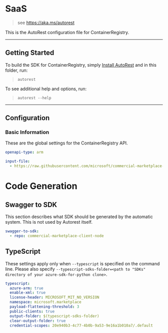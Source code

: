 # SaaS

> see https://aka.ms/autorest

This is the AutoRest configuration file for ContainerRegistry.

---

## Getting Started

To build the SDK for ContainerRegistry, simply [Install AutoRest](https://aka.ms/autorest/install) and in this folder, run:

> `autorest`

To see additional help and options, run:

> `autorest --help`

---

## Configuration

### Basic Information

These are the global settings for the ContainerRegistry API.

``` yaml
openapi-type: arm
```

```yaml
input-file:
  - https://raw.githubusercontent.com/microsoft/commercial-marketplace-openapi/main/Microsoft.Marketplace.SaaS/2018-08-31/saasapi.v2.json
```

# Code Generation

## Swagger to SDK

This section describes what SDK should be generated by the automatic system.
This is not used by Autorest itself.

``` yaml $(swagger-to-sdk)
swagger-to-sdk:
  - repo: commercial-marketplace-client-node
```

## TypeScript

These settings apply only when `--typescript` is specified on the command line.
Please also specify `--typescript-sdks-folder=<path to "SDKs" directory of your azure-sdk-for-python clone>`.

``` yaml $(typescript)
typescript:
  azure-arm: true
  enable-xml: true
  license-header: MICROSOFT_MIT_NO_VERSION
  namespace: microsoft.marketplace
  payload-flattening-threshold: 3
  public-clients: true
  output-folder: $(typescript-sdks-folder)
  clear-output-folder: true
  credential-scopes: 20e940b3-4c77-4b0b-9a53-9e16a1b010a7/.default
```
